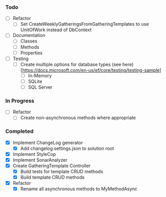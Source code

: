 ﻿### Todo

- [ ] Refactor
  - [ ] Set CreateWeeklyGatheringsFromGatheringTemplates to use UnitOfWork instead of DbContext

- [ ] Documentation
  - [ ] Classes
  - [ ] Methods
  - [ ] Properties

- [ ] Testing
  - [ ] Create multiple options for database types (see here)[https://docs.microsoft.com/en-us/ef/core/testing/testing-sample]
    - [ ] In-Memory
    - [ ] SQLite
    - [ ] SQL Server

### In Progress

- [ ] Refactor
  - [ ] Create non-asynchronous methods where appropriate

### Completed

- [x] Implement ChangeLog generator
  - [x] Add changelog.settings.json to solution root
- [x] Implement StyleCop
- [x] Implement SonarAnalyzer
- [x] Create GatheringTemplate Controller
  - [x] Build tests for template CRUD methods
  - [x] Build template CRUD methods
- [x] Refactor
  - [x] Rename all asynchronous methods to MyMethodAsync